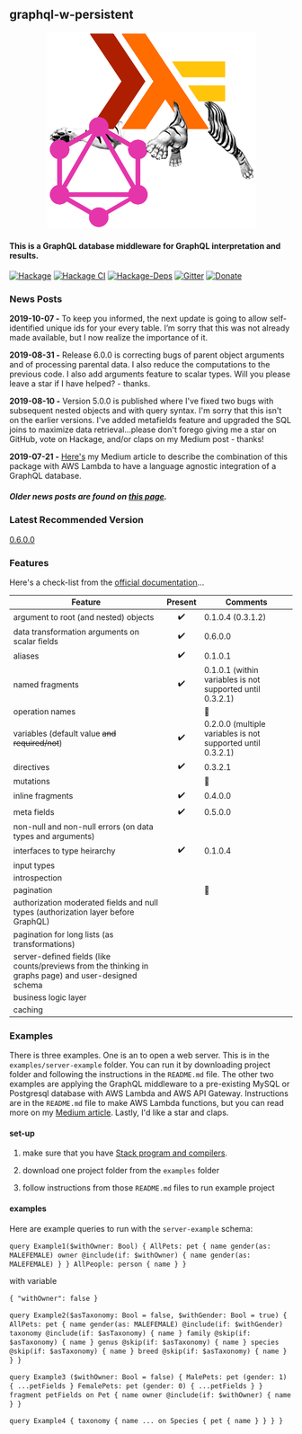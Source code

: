 ## graphql-w-persistent

<p align="center"><img alt="library image" src="./image.png"/></p>

#### This is a GraphQL database middleware for GraphQL interpretation and results.

[![Hackage](https://img.shields.io/hackage/v/graphql-w-persistent.svg)](https://hackage.haskell.org/package/graphql-w-persistent)
[![Hackage CI](http://matrix.hackage.haskell.org/api/v2/packages/graphql-w-persistent/badge)](https://matrix.hackage.haskell.org/package/graphql-w-persistent)
[![Hackage-Deps](https://img.shields.io/hackage-deps/v/graphql-w-persistent.svg)](http://packdeps.haskellers.com/feed?needle=graphql-w-persistent)
[![Gitter](https://badges.gitter.im/graphql-w-persistent/community.svg)](https://gitter.im/graphql-w-persistent/community?utm_source=badge&utm_medium=badge&utm_campaign=pr-badge)
[![Donate](https://img.shields.io/badge/Donate-PayPal-green.svg)](https://www.paypal.me/jasonsychau)


### News Posts

**2019-10-07 -** To keep you informed, the next update is going to allow self-identified unique ids for your every table. I’m sorry that this was not already made available, but I now realize the importance of it.

**2019-08-31 -** Release 6.0.0 is correcting bugs of parent object arguments and of processing parental data. I also reduce the computations to the previous code. I also add arguments feature to scalar types. Will you please leave a star if I have helped? - thanks.

**2019-08-10 -** Version 5.0.0 is published where I've fixed two bugs with subsequent nested objects and with query syntax. I'm sorry that this isn't on the earlier versions. I've added metafields feature and upgraded the SQL joins to maximize data retrieval...please don't forego giving me a star on GitHub, vote on Hackage, and/or claps on my Medium post - thanks!

**2019-07-21 -** [Here's](https://medium.com/@jasonsychau/add-graphql-interface-to-your-pre-existing-mysql-postgresql-database-ce1e52214c3c) my Medium article to describe the combination of this package with AWS Lambda to have a language agnostic integration of a GraphQL database.

##### Older news posts are found on [this page](https://github.com/jasonsychau/graphql-w-persistent/blob/master/oldnews.md).

### Latest Recommended Version

[0.6.0.0](https://hackage.haskell.org/package/graphql-w-persistent)

### Features

Here's a check-list from the [official documentation](https://graphql.github.io/)...

| Feature  | Present | Comments |
|----------|:-------:|----------|
| argument to root (and nested) objects | :heavy_check_mark: | 0.1.0.4 (0.3.1.2) |
| data transformation arguments on scalar fields | :heavy_check_mark: | 0.6.0.0 |
| aliases | :heavy_check_mark: | 0.1.0.1 |
| named fragments | :heavy_check_mark: | 0.1.0.1 (within variables is not supported until 0.3.2.1) |
| operation names | | :thought_balloon: |
| variables (default value ~~and required/not~~) | :heavy_check_mark: | 0.2.0.0 (multiple variables is not supported until 0.3.2.1) |
| directives | :heavy_check_mark: | 0.3.2.1 |
| mutations  | | :thought_balloon: |
| inline fragments | :heavy_check_mark: | 0.4.0.0 |
| meta fields | :heavy_check_mark: | 0.5.0.0 |
| non-null and non-null errors (on data types and arguments) | | |
| interfaces to type heirarchy | :heavy_check_mark: | 0.1.0.4 |
| input types | | |
| introspection | | |
| pagination | | :thought_balloon: |
| authorization moderated fields and null types (authorization layer before GraphQL) | | |
| pagination for long lists (as transformations) | | |
| server-defined fields (like counts/previews from the thinking in graphs page) and user-designed schema | | |
| business logic layer | | |
| caching | | |

### Examples

There is three examples. One is an to open a web server. This is in the `examples/server-example` folder. You can run it by downloading project folder and following the instructions in the `README.md` file. The other two examples are applying the GraphQL middleware to a pre-existing MySQL or Postgresql database with AWS Lambda and AWS API Gateway. Instructions are in the `README.md` file to make AWS Lambda functions, but you can read more on my [Medium article](https://medium.com/@jasonsychau/add-graphql-interface-to-your-pre-existing-mysql-postgresql-database-ce1e52214c3c). Lastly, I'd like a star and claps.

#### set-up

1. make sure that you have [Stack program and compilers](https://haskell-lang.org/get-started).

2. download one project folder from the `examples` folder

3. follow instructions from those `README.md` files to run example project

#### examples

Here are example queries to run with the `server-example` schema:

```
query Example1($withOwner: Bool) { AllPets: pet { name gender(as: MALEFEMALE) owner @include(if: $withOwner) { name gender(as: MALEFEMALE) } } AllPeople: person { name } }
```
with variable
```
{ "withOwner": false }
```

```
query Example2($asTaxonomy: Bool = false, $withGender: Bool = true) { AllPets: pet { name gender(as: MALEFEMALE) @include(if: $withGender) taxonomy @include(if: $asTaxonomy) { name } family @skip(if: $asTaxonomy) { name } genus @skip(if: $asTaxonomy) { name } species @skip(if: $asTaxonomy) { name } breed @skip(if: $asTaxonomy) { name } } }
```

```
query Example3 ($withOwner: Bool = false) { MalePets: pet (gender: 1) { ...petFields } FemalePets: pet (gender: 0) { ...petFields } } fragment petFields on Pet { name owner @include(if: $withOwner) { name } }
```

```
query Example4 { taxonomy { name ... on Species { pet { name } } } }
```
